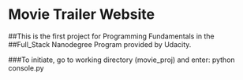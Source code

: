 # Movie Trailer Website
##This is the first project for Programming Fundamentals in the
##Full_Stack Nanodegree Program provided by Udacity.

###To initiate, go to working directory (movie_proj) and enter:
python console.py
